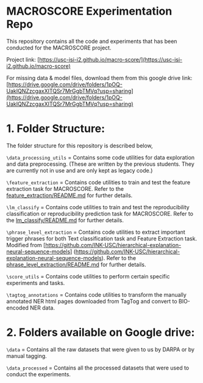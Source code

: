 # MACROSCORE Experimentation Repo

This repository contains all the code and experiments that has been conducted for the MACROSCORE project.

Project link: [https://usc-isi-i2.github.io/macro-score/](https://usc-isi-i2.github.io/macro-score)

For missing data & model files, download them from this google drive link: 
[https://drive.google.com/drive/folders/1pOQ-UakIQNZzcgaxXITQSr7MrGgbTMVq?usp=sharing](https://drive.google.com/drive/folders/1pOQ-UakIQNZzcgaxXITQSr7MrGgbTMVq?usp=sharing)

# 1. Folder Structure:
The folder structure for this repository is described below,

`\data_processing_utils` = Contains some code utilities for data exploration and data preprocessing. 
(These are written by the previous students. They are currently not in use and are only kept as legacy code.)

`\feature_extraction` = Contains code utilities to train and test the feature extraction task for MACROSCORE. Refer to the
[feature_extraction/README.md](feature_extraction/README.md) for further details.

`\lm_classify` = Contains code utilities to train and test the reproducibility classification or reproducibility
prediction task for MACROSCORE. Refer to the [lm_classify/README.md](lm_classify/README.md) for further details.

`\phrase_level_extraction` = Contains code utilities to extract important trigger phrases for both Text classification 
task and Feature Extraction task. Modified from [https://github.com/INK-USC/hierarchical-explanation-neural-sequence-models] (https://github.com/INK-USC/hierarchical-explanation-neural-sequence-models).
Refer to the [phrase_level_extraction/README.md](phrase_level_extraction/README.md) for further details.

`\score_utils` = Contains code utilities to perform certain specific experiments and tasks.

`\tagtog_annotations` = Contains code utilities to transform the manually annotated NER html pages downloaded from
TagTog and convert to BIO-encoded NER data. 



# 2. Folders available on Google drive:
`\data`  = Contains all the raw datasets that were given to us by DARPA or by manual tagging. 

`\data_processed` = Contains all the processed datasets that were used to conduct the experiments.


























